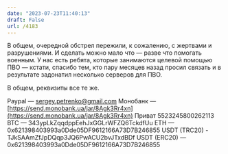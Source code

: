 ```yaml
---
date: "2023-07-23T11:40:13"
draft: False
url: /4183
---
```


В общем, очередной обстрел пережили, к сожалению, с жертвами и разрушениями. И сделать можно мало что — разве что помогать военным. У нас есть ребята, которые занимаются целевой помощью ПВО — кстати, спасибо тем, кто пару месяцев назад просил связать и в результате задонатил несколько серверов для ПВО.

В общем, реквизиты все те же.

Paypal — sergey.petrenko@gmail.com
Монобанк — [https://send.monobank.ua/jar/8Agk3Rr4xn](https://send.monobank.ua/jar/8Agk3Rr4xn)
Приват 5523245800262113
BTC — 343ypLkZqqdppEehJxGGLrWFZQ6TckdfUu
ETH — 0x621398403993a0Dde05DF9612166A73D7B246855
USDT (TRC20) - TJkSAAmZfJpDQqp3JQ6PwACU2bvJTxdBDf
USDT (ERC20) — 0x621398403993a0Dde05DF9612166A73D7B246855
